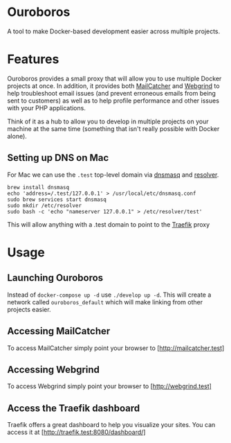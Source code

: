 Ouroboros
=====

A tool to make Docker-based development easier across multiple projects.

# Features

Ouroboros provides a small proxy that will allow you to use multiple Docker projects at once. In addition, it provides both [MailCatcher](https://mailcatcher.me/) and [Webgrind](https://github.com/jokkedk/webgrind) to help troubleshoot email issues (and prevent erroneous emails from being sent to customers) as well as to help profile performance and other issues with your PHP applications.

Think of it as a hub to allow you to develop in multiple projects on your machine at the same time (something that isn't really possible with Docker alone).

## Setting up DNS on Mac

For Mac we can use the `.test` top-level domain via [dnsmasq](http://www.thekelleys.org.uk/dnsmasq/doc.html) and [resolver](https://developer.apple.com/legacy/library/documentation/Darwin/Reference/ManPages/man5/resolver.5.html).

```
brew install dnsmasq
echo 'address=/.test/127.0.0.1' > /usr/local/etc/dnsmasq.conf
sudo brew services start dnsmasq
sudo mkdir /etc/resolver
sudo bash -c 'echo "nameserver 127.0.0.1" > /etc/resolver/test'
```

This will allow anything with a .test domain to point to the [Traefik](https://traefik.io/) proxy


# Usage

## Launching Ouroboros

Instead of `docker-compose up -d` use `./develop up -d`. This will create a network called `ouroboros_default` which will make linking from other projects easier.

## Accessing MailCatcher

To access MailCatcher simply point your browser to [http://mailcatcher.test]

## Accessing Webgrind

To access Webgrind simply point your browser to [http://webgrind.test]

## Access the Traefik dashboard

Traefik offers a great dashboard to help you visualize your sites. You can access it at [http://traefik.test:8080/dashboard/]